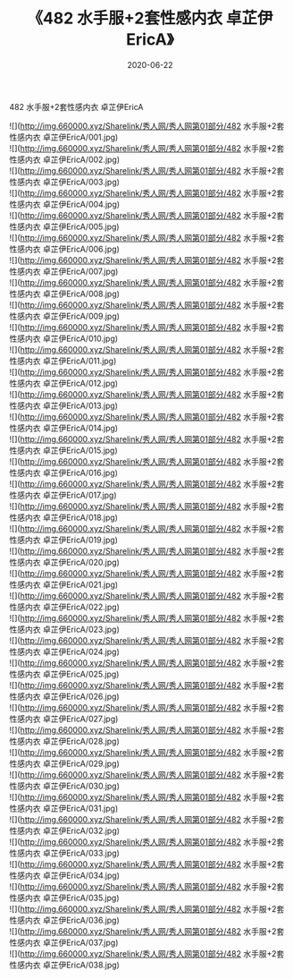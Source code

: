 ﻿---
layout: post
title:  《482 水手服+2套性感内衣 卓芷伊EricA》
date:   2020-06-22
img: http://img.660000.xyz/Sharelink/秀人网/秀人网第01部分/482 水手服+2套性感内衣 卓芷伊EricA/000.jpg
categories: [美女, 清纯, 唯美]
---

482 水手服+2套性感内衣 卓芷伊EricA

  ![](http://img.660000.xyz/Sharelink/秀人网/秀人网第01部分/482 水手服+2套性感内衣 卓芷伊EricA/001.jpg) <br> ![](http://img.660000.xyz/Sharelink/秀人网/秀人网第01部分/482 水手服+2套性感内衣 卓芷伊EricA/002.jpg) <br> ![](http://img.660000.xyz/Sharelink/秀人网/秀人网第01部分/482 水手服+2套性感内衣 卓芷伊EricA/003.jpg) <br> ![](http://img.660000.xyz/Sharelink/秀人网/秀人网第01部分/482 水手服+2套性感内衣 卓芷伊EricA/004.jpg) <br> ![](http://img.660000.xyz/Sharelink/秀人网/秀人网第01部分/482 水手服+2套性感内衣 卓芷伊EricA/005.jpg) <br> ![](http://img.660000.xyz/Sharelink/秀人网/秀人网第01部分/482 水手服+2套性感内衣 卓芷伊EricA/006.jpg) <br> ![](http://img.660000.xyz/Sharelink/秀人网/秀人网第01部分/482 水手服+2套性感内衣 卓芷伊EricA/007.jpg) <br> ![](http://img.660000.xyz/Sharelink/秀人网/秀人网第01部分/482 水手服+2套性感内衣 卓芷伊EricA/008.jpg) <br> ![](http://img.660000.xyz/Sharelink/秀人网/秀人网第01部分/482 水手服+2套性感内衣 卓芷伊EricA/009.jpg) <br> ![](http://img.660000.xyz/Sharelink/秀人网/秀人网第01部分/482 水手服+2套性感内衣 卓芷伊EricA/010.jpg) <br> ![](http://img.660000.xyz/Sharelink/秀人网/秀人网第01部分/482 水手服+2套性感内衣 卓芷伊EricA/011.jpg) <br> ![](http://img.660000.xyz/Sharelink/秀人网/秀人网第01部分/482 水手服+2套性感内衣 卓芷伊EricA/012.jpg) <br> ![](http://img.660000.xyz/Sharelink/秀人网/秀人网第01部分/482 水手服+2套性感内衣 卓芷伊EricA/013.jpg) <br> ![](http://img.660000.xyz/Sharelink/秀人网/秀人网第01部分/482 水手服+2套性感内衣 卓芷伊EricA/014.jpg) <br> ![](http://img.660000.xyz/Sharelink/秀人网/秀人网第01部分/482 水手服+2套性感内衣 卓芷伊EricA/015.jpg) <br> ![](http://img.660000.xyz/Sharelink/秀人网/秀人网第01部分/482 水手服+2套性感内衣 卓芷伊EricA/016.jpg) <br> ![](http://img.660000.xyz/Sharelink/秀人网/秀人网第01部分/482 水手服+2套性感内衣 卓芷伊EricA/017.jpg) <br> ![](http://img.660000.xyz/Sharelink/秀人网/秀人网第01部分/482 水手服+2套性感内衣 卓芷伊EricA/018.jpg) <br> ![](http://img.660000.xyz/Sharelink/秀人网/秀人网第01部分/482 水手服+2套性感内衣 卓芷伊EricA/019.jpg) <br> ![](http://img.660000.xyz/Sharelink/秀人网/秀人网第01部分/482 水手服+2套性感内衣 卓芷伊EricA/020.jpg) <br> ![](http://img.660000.xyz/Sharelink/秀人网/秀人网第01部分/482 水手服+2套性感内衣 卓芷伊EricA/021.jpg) <br> ![](http://img.660000.xyz/Sharelink/秀人网/秀人网第01部分/482 水手服+2套性感内衣 卓芷伊EricA/022.jpg) <br> ![](http://img.660000.xyz/Sharelink/秀人网/秀人网第01部分/482 水手服+2套性感内衣 卓芷伊EricA/023.jpg) <br> ![](http://img.660000.xyz/Sharelink/秀人网/秀人网第01部分/482 水手服+2套性感内衣 卓芷伊EricA/024.jpg) <br> ![](http://img.660000.xyz/Sharelink/秀人网/秀人网第01部分/482 水手服+2套性感内衣 卓芷伊EricA/025.jpg) <br> ![](http://img.660000.xyz/Sharelink/秀人网/秀人网第01部分/482 水手服+2套性感内衣 卓芷伊EricA/026.jpg) <br> ![](http://img.660000.xyz/Sharelink/秀人网/秀人网第01部分/482 水手服+2套性感内衣 卓芷伊EricA/027.jpg) <br> ![](http://img.660000.xyz/Sharelink/秀人网/秀人网第01部分/482 水手服+2套性感内衣 卓芷伊EricA/028.jpg) <br> ![](http://img.660000.xyz/Sharelink/秀人网/秀人网第01部分/482 水手服+2套性感内衣 卓芷伊EricA/029.jpg) <br> ![](http://img.660000.xyz/Sharelink/秀人网/秀人网第01部分/482 水手服+2套性感内衣 卓芷伊EricA/030.jpg) <br> ![](http://img.660000.xyz/Sharelink/秀人网/秀人网第01部分/482 水手服+2套性感内衣 卓芷伊EricA/031.jpg) <br> ![](http://img.660000.xyz/Sharelink/秀人网/秀人网第01部分/482 水手服+2套性感内衣 卓芷伊EricA/032.jpg) <br> ![](http://img.660000.xyz/Sharelink/秀人网/秀人网第01部分/482 水手服+2套性感内衣 卓芷伊EricA/033.jpg) <br> ![](http://img.660000.xyz/Sharelink/秀人网/秀人网第01部分/482 水手服+2套性感内衣 卓芷伊EricA/034.jpg) <br> ![](http://img.660000.xyz/Sharelink/秀人网/秀人网第01部分/482 水手服+2套性感内衣 卓芷伊EricA/035.jpg) <br> ![](http://img.660000.xyz/Sharelink/秀人网/秀人网第01部分/482 水手服+2套性感内衣 卓芷伊EricA/036.jpg) <br> ![](http://img.660000.xyz/Sharelink/秀人网/秀人网第01部分/482 水手服+2套性感内衣 卓芷伊EricA/037.jpg) <br> ![](http://img.660000.xyz/Sharelink/秀人网/秀人网第01部分/482 水手服+2套性感内衣 卓芷伊EricA/038.jpg) <br>